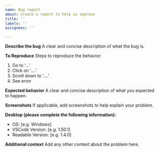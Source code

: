 ```yaml
---
name: Bug report
about: Create a report to help us improve
title: ''
labels: ''
assignees: ''

---
```


**Describe the bug**
A clear and concise description of what the bug is.

**To Reproduce**
Steps to reproduce the behavior:
1. Go to '...'
2. Click on '....'
3. Scroll down to '....'
4. See error

**Expected behavior**
A clear and concise description of what you expected to happen.

**Screenshots**
If applicable, add screenshots to help explain your problem.

**Desktop (please complete the following information):**
 - OS: [e.g. Windows]
 - VSCode Version: [e.g. 1.50.1]
 - Readable Version: [e.g. 1.4.0]
<!--You can find this by opening the command pallet and running `Readable: Version` in VSCode-->

**Additional context**
Add any other context about the problem here.
